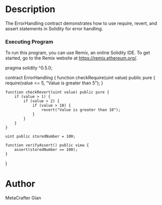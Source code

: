 # Description

The ErrorHandling contract demonstrates how to use require, revert, and assert statements in Solidity for error handling.

### Executing Program
To run this program, you can use Remix, an online Solidity IDE. To get started, go to the Remix website at https://remix.ethereum.org/.

pragma solidity ^0.5.0;

contract ErrorHandling {
    function checkRequire(uint value) public pure {
        require(value <= 5, "Value is greater than 5");
    }

    function checkRevert(uint value) public pure {
        if (value > 1) {
            if (value > 2) {
                if (value > 10) {
                    revert("Value is greater than 10");
                }
            }
        }
    }

    uint public storedNumber = 100;

    function verifyAssert() public view {
        assert(storedNumber == 100);
    }
}

# Author
MetaCrafter Gian
